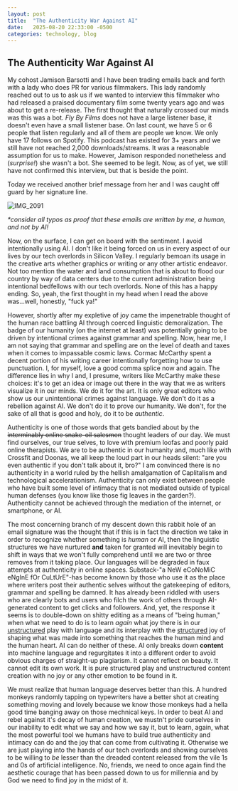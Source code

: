 ```yaml
---
layout: post
title:  "The Authenticity War Against AI"
date:   2025-08-20 22:33:00 -0500
categories: technology, blog
---
```


## The Authenticity War Against AI

My cohost Jamison Barsotti and I have been trading emails back and forth with a lady who does PR for various filmmakers. This lady randomly reached out to us to ask us if we wanted to interview this filmmaker who had released a praised documentary film some twenty years ago and was about to get a re-release. The first thought that naturally crossed our minds was this was a bot. _Fly By Films_ does not have a large listener base, it doesn't even have a small listener base. On last count, we have 5 or 6 people that listen regularly and all of them are people we know. We only have 17 follows on Spotify. This podcast has existed for 3+ years and we still have not reached 2,000 downloads/streams. It was a reasonable assumption for us to make. However, Jamison responded nonetheless and (_surprise!_) she wasn't a bot. She seemed to be legit. Now, as of yet, we still have not confirmed this interview, but that is beside the point. 

Today we received another brief message from her and I was caught off guard by her signature line.

![IMG_2091](https://p.ipic.vip/qgkw5q.jpg)

_*consider all typos as proof that these emails are written by me, a human, and not by AI!_

Now, on the surface, I can get on board with the sentiment. I avoid intentionally using AI. I don't like it being forced on us in every aspect of our lives by our tech overlords in Silicon Valley. I regularly bemoan its usage in the creative arts whether graphics or writing or any other artistic endeavor. Not too mention the water and land consumption that is about to flood our country by way of data centers due to the current administration being intentional bedfellows with our tech overlords. None of this has a happy ending. So, yeah, the first thought in my head when I read the above was...well, honestly, "fuck ya!" 

However, shortly after my expletive of joy came the impenetrable thought of the human race battling AI through coerced linguistic demoralization. The badge of our humanity (on the internet at least) was potentially going to be driven by intentional crimes against grammar and spelling. Now, hear me, I am not saying that grammar and spelling are on the level of death and taxes when it comes to impassable cosmic laws. Cormac McCarthy spent a decent portion of his writing career intentionally forgetting how to use punctuation. I, for myself, love a good comma splice now and again. The difference lies in why I and, I presume, writers like McCarthy make these choices: it's to get an idea or image out there in the way that we as writers visualize it in our minds. We do it for the art. It is only great editors who show us our unintentional crimes against language. We don't do it as a rebellion against AI. We don't do it to prove our humanity.  We don't, for the sake of all that is good and holy, do it to be _authentic_.

Authenticity is one of those words that gets bandied about by the ~~interminably online snake-oil salesmen~~ thought leaders of our day. We must find ourselves, our true selves, to love with premium loofas and poorly paid online therapists. We are to be authentic in our humanity and, much like with Crossfit and Doonas, we all keep the loud part in our heads silent: "are you even authentic if you don't talk about it, bro?" I am convinced there is no authenticity in a world ruled by the hellish amalgamation of Caplitalism and technological accelerationism. Authenticity can only exist between people who have built some level of intimacy that is not mediated outside of typical human defenses (you know like those fig leaves in the garden?). Authenticity cannot be achieved through the mediation of the internet, or smartphone, or AI. 

The most concerning branch of my descent down this rabbit hole of an email signature was the thought that if this is in fact the direction we take in order to recognize whether something is _human_ or AI, then the linguistic structures we have nurtured **and** taken for granted will inevitably begin to shift in ways that we won't fully comprehend until we are two or three removes from it taking place. Our languages will be degraded in faux attempts at authenticity in online spaces. Substack-"a NeW eCoNoMiC eNgInE fOr CuLtUrE"-has become known by those who use it as the place where writers post their authentic selves without the gatekeeping of editors, grammar and spelling be damned. It has already been riddled with users who are clearly bots and users who filch the work of others through AI-generated content to get clicks and followers. And, yet, the response it seems is to double-down on shitty editing as a means of "being human," when what we need to do is to learn _again_ what joy there is in our <u>unstructured</u> play with language and its interplay with the <u>structured</u> joy of shaping what was made into something that reaches the human mind and the human heart. AI can do neither of these. AI only breaks down **content** into machine language and regurgitates it into a different order to avoid obvious charges of straight-up plagiarism. It cannot reflect on beauty. It cannot edit its own work. It is pure structured play and unstructured content creation with no joy or any other emotion to be found in it. 

We must realize that human language deserves better than this. A hundred monkeys randomly tapping on typewriters have a better shot at creating something moving and lovely because we know those monkeys had a hella good time banging away on those mechnical keys. In order to beat AI and rebel against it's decay of human creation, we mustn't pride ourselves in our inability to edit what we say and how we say it, but to learn, again, what the most powerful tool we humans have to build true authenticity and intimacy can do and the joy that can come from cultivating it. Otherwise we are just playing into the hands of our tech overlords and showing ourselves to be willing to *be* lesser than the dreaded content released from the vile 1s and 0s of artificial intelligence. No, friends, we need to once again find the aesthetic courage that has been passed down to us for millennia and by God we need to find joy in the midst of it. 